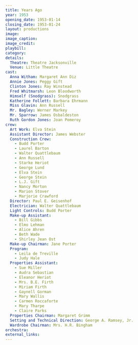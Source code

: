 ```yaml
---
title: Years Ago
year: 1953
opening_date: 1953-01-14
closing_date: 1953-01-24
layout: productions
image:
image_caption:
image_credit:
playbill: 
category: 
details:
  Theatre: Theatre Jacksonville
  Venue: Little Theatre
cast:
  Anna Witham: Margaret Ann Diz
  Annie Jones: Peggy Gift
  Clinton Jones: Ray Winstead
  Fred Whitmarsh: Leon Bloodworth
  Himself (Snodgrass): Snodgrass
  Katherine Follett: Barbara Ehrmann
  Miss Glavin: Ann Russell
  Mr. Bagley: Werner Markey
  Mr. Sparrow: James Osbaldeston
  Ruth Gordon Jones: Joan Pomeroy
crew:
  Art Work: Elva Stein
  Assistant Director: James Webster
  Construction Crew:
    - Budd Porter
    - Laurel Barton
    - Walter Quattlebaum
    - Ann Russell
    - Starke Heriot
    - George Lund
    - Elva Stein
    - George Stein
    - L.J. Gift
    - Nancy Morton
    - Marion Stover
    - Marjorie Crawford
  Director: Paul E. Geisenhof
  Electrician: Walter Quattlebaum
  Light Controls: Budd Porter
  Make-up Assistant:
    - Bill Gibbs
    - Elmo Lehman
    - Alice Ahren
    - Beth Wade
    - Shirley Jean Ost
  Make-up Chairman: Jane Porter
  Program:
    - Leila de Treville
    - Judy Hale
  Properties Assistant:
    - Sue Miller
    - Audra Sebastian
    - Eleanor Heriot
    - Mrs. B.E. Firth
    - Miriam Firth
    - Gaynell Gorman
    - Mary Wallis
    - Carmen Roccaforte
    - Mary Tharpe
    - Claire Parks
  Properties Chairman: Margaret Grimm
  Setting and Technical Direction: George A. Ramsey, Jr.
  Wardrobe Chairman: Mrs. H.R. Bingham
orchestra:
external_links:
---
```


